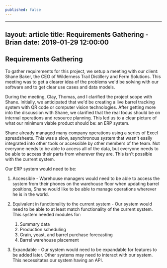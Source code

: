 ```yaml
---
published: false
---
```

---
layout: article
title: Requirements Gathering - Brian
date: 2019-01-29 12:00:00
---

## Requirements Gathering

To gather requirements for this project, we setup a meeting with our client: Shane Baker, the CEO of Wilderness Trail Distillery and Ferm Solutions. This meeting was to get a clearer idea of the problems we'd be solving with our software and to get clear use cases and data models.

During the meeting, Clay, Thomas, and I clarified the project scope with Shane. Initially, we anticipated that we'd be creating a live barrel tracking system with QR code or computer vision technologies. After getting more into the discussion with Shane, we clarified that the real focus should be on internal operations and resource planning. This led us to a clear picture of what our minimum viable product should be: an ERP system. 

Shane already managed many company operations using a series of Excel spreadsheets. This was a slow, asynchronous system that wasn't easily integrated into other tools or accessible by other members of the team. Not everyone needs to be able to access all of the data, but everyone needs to be able to access their parts from wherever they are. This isn't possible with the current system.

Our ERP system would need to be:
1. Accessible - Warehouse managers would need to be able to access the system from their phones on the warehouse floor when updating barrel positions, Shane would like to be able to manage operations wherever he is in the world.

1. Equivalent in functionality to the current system - Our system would need to be able to at least match functionality of the current system. This system needed modules for:
	1. Summary data
    1. Production scheduling
    1. Grain, yeast, and barrel purchase forecasting
    1. Barrel warehouse placement

1. Expandable - Our system would need to be expandable for features to be added later. Other systems may need to interact with our system. This necessitates our system having an API.

